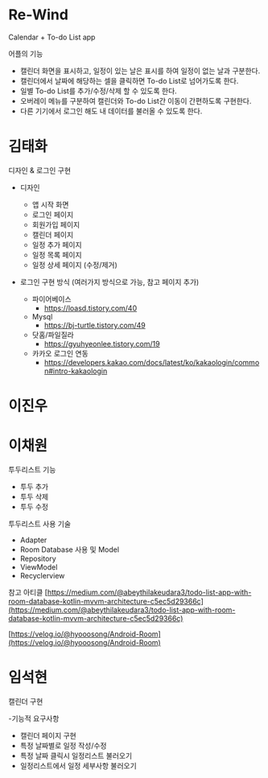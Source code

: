 # Re-Wind
Calendar + To-do List app

어플의 기능
- 캘린더 화면을 표시하고, 일정이 있는 날은 표시를 하여 일정이 없는 날과 구분한다.
- 캘린더에서 날짜에 해당하는 셀을 클릭하면 To-do List로 넘어가도록 한다.
- 일별 To-do List를 추가/수정/삭제 할 수 있도록 한다.
- 오버레이 메뉴를 구분하여 캘린더와 To-do List간 이동이 간편하도록 구현한다.
- 다른 기기에서 로그인 해도 내 데이터를 불러올 수 있도록 한다.

# 김태화
디자인 & 로그인 구현
- 디자인
  * 앱 시작 화면
  * 로그인 페이지
  * 회원가입 페이지
  * 캘린더 페이지
  * 일정 추가 페이지
  * 일정 목록 페이지
  * 일정 상세 페이지 (수정/제거)

- 로그인 구현 방식 (여러가지 방식으로 가능, 참고 페이지 추가)
  - 파이어베이스
    * https://loasd.tistory.com/40
  - Mysql
    * https://bj-turtle.tistory.com/49
  - 닷홈/파일질라
    * https://gyuhyeonlee.tistory.com/19
  - 카카오 로그인 연동
    * https://developers.kakao.com/docs/latest/ko/kakaologin/common#intro-kakaologin

# 이진우

# 이채원
투두리스트 기능

- 투두 추가
- 투두 삭제
- 투두 수정

투두리스트 사용 기술

- Adapter
- Room Database 사용 및 Model
- Repository
- ViewModel
- Recyclerview

참고 아티클
[https://medium.com/@abeythilakeudara3/todo-list-app-with-room-database-kotlin-mvvm-architecture-c5ec5d29366c](https://medium.com/@abeythilakeudara3/todo-list-app-with-room-database-kotlin-mvvm-architecture-c5ec5d29366c)

[https://velog.io/@hyooosong/Android-Room](https://velog.io/@hyooosong/Android-Room)

# 임석현
캘린더 구현

-기능적 요구사항
* 캘린더 페이지 구현
* 특정 날짜별로 일정 작성/수정
* 특정 날짜 클릭시 일정리스트 불러오기
* 일정리스트에서 일정 세부사항 불러오기

